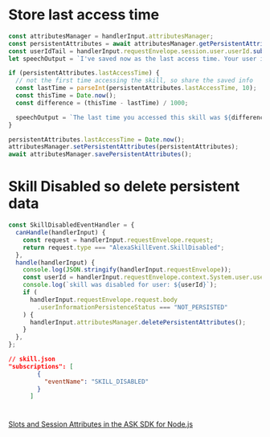# Store last access time

```js
const attributesManager = handlerInput.attributesManager;
const persistentAttributes = await attributesManager.getPersistentAttributes();
const userIdTail = handlerInput.requestEnvelope.session.user.userId.substr(-6);
let speechOutput = `I've saved now as the last access time. Your user id ends with <say-as interpret-as='spell-out'>${userIdTail}</say-as>.`;

if (persistentAttributes.lastAccessTime) {
  // not the first time accessing the skill, so share the saved info
  const lastTime = parseInt(persistentAttributes.lastAccessTime, 10);
  const thisTime = Date.now();
  const difference = (thisTime - lastTime) / 1000;

  speechOutput = `The last time you accessed this skill was ${difference} seconds ago. ${speechOutput}`;
}

persistentAttributes.lastAccessTime = Date.now();
attributesManager.setPersistentAttributes(persistentAttributes);
await attributesManager.savePersistentAttributes();
```

# Skill Disabled so delete persistent data

```js
const SkillDisabledEventHandler = {
  canHandle(handlerInput) {
    const request = handlerInput.requestEnvelope.request;
    return request.type === "AlexaSkillEvent.SkillDisabled";
  },
  handle(handlerInput) {
    console.log(JSON.stringify(handlerInput.requestEnvelope));
    const userId = handlerInput.requestEnvelope.context.System.user.userId;
    console.log(`skill was disabled for user: ${userId}`);
    if (
      handlerInput.requestEnvelope.request.body
        .userInformationPersistenceStatus === "NOT_PERSISTED"
    ) {
      handlerInput.attributesManager.deletePersistentAttributes();
    }
  },
};
```

```json
// skill.json
"subscriptions": [
        {
          "eventName": "SKILL_DISABLED"
        }
      ]
```

#

[Slots and Session Attributes in the ASK SDK for Node.js](https://developer.amazon.com/en-US/blogs/alexa/alexa-skills-kit/2018/06/code-deep-dive-slots-and-session-attributes-in-the-ask-sdk-for-node-js)
